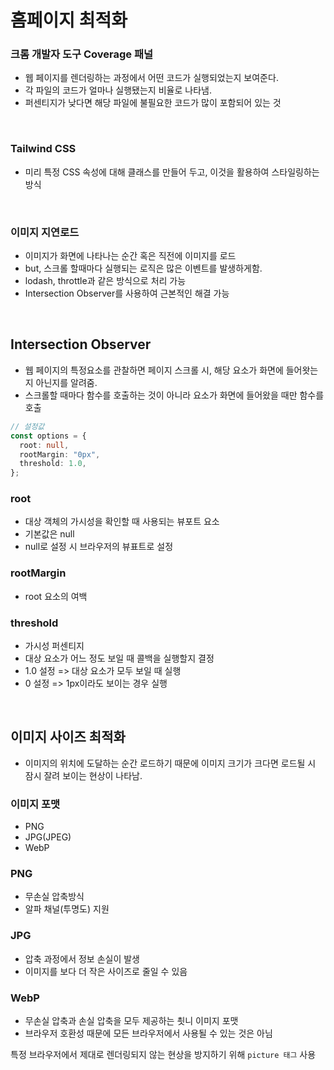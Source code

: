 # 홈페이지 최적화

### 크롬 개발자 도구 Coverage 패널

- 웹 페이지를 렌더링하는 과정에서 어떤 코드가 실행되었는지 보여준다.
- 각 파일의 코드가 얼마나 실행됐는지 비율로 나타냄.
- 퍼센티지가 낮다면 해당 파일에 불필요한 코드가 많이 포함되어 있는 것

<br>

### Tailwind CSS

- 미리 특정 CSS 속성에 대해 클래스를 만들어 두고, 이것을 활용하여 스타일링하는 방식

<br>

### 이미지 지연로드

- 이미지가 화면에 나타나는 순간 혹은 직전에 이미지를 로드
- but, 스크롤 할때마다 실행되는 로직은 많은 이벤트를 발생하게함.
- lodash, throttle과 같은 방식으로 처리 가능
- Intersection Observer를 사용하여 근본적인 해결 가능

<br>

## Intersection Observer

- 웹 페이지의 특정요소를 관찰하면 페이지 스크롤 시, 해당 요소가 화면에 들어왓는지 아닌지를 알려줌.
- 스크롤할 때마다 함수를 호출하는 것이 아니라 요소가 화면에 들어왔을 때만 함수를 호출

```typescript
// 설정값
const options = {
  root: null,
  rootMargin: "0px",
  threshold: 1.0,
};
```

### root

- 대상 객체의 가시성을 확인할 때 사용되는 뷰포트 요소
- 기본값은 null
- null로 설정 시 브라우저의 뷰표트로 설정

### rootMargin

- root 요소의 여백

### threshold

- 가시성 퍼센티지
- 대상 요소가 어느 정도 보일 때 콜백을 실행할지 결정
- 1.0 설정 => 대상 요소가 모두 보일 때 실행
- 0 설정 => 1px이라도 보이는 경우 실행

<br>

## 이미지 사이즈 최적화

- 이미지의 위치에 도달하는 순간 로드하기 때문에 이미지 크기가 크다면 로드될 시 잠시 잘려 보이는 현상이 나타남.

### 이미지 포맷

- PNG
- JPG(JPEG)
- WebP

### PNG

- 무손실 압축방식
- 알파 채널(투명도) 지원

### JPG

- 압축 과정에서 정보 손실이 발생
- 이미지를 보다 더 작은 사이즈로 줄일 수 있음

### WebP

- 무손실 압축과 손실 압축을 모두 제공하는 쵯니 이미지 포맷
- 브라우저 호환성 때문에 모든 브라우저에서 사용될 수 있는 것은 아님

특정 브라우저에서 제대로 렌더링되지 않는 현상을 방지하기 위해 `picture 태그` 사용
